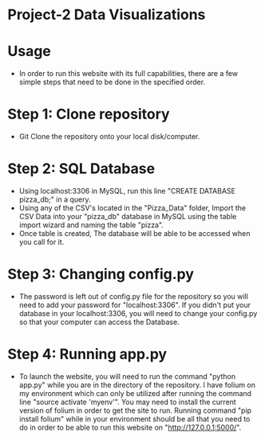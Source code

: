# Project-2 Data Visualizations

# Usage

- In order to run this website with its full capabilities, there are a few simple steps that need to be done in the specified order. 

# Step 1: Clone repository

- Git Clone the repository onto your local disk/computer.

# Step 2: SQL Database

- Using localhost:3306 in MySQL, run this line "CREATE DATABASE pizza_db;" in a query.
- Using any of the CSV's located in the "Pizza_Data" folder, Import the CSV Data into your "pizza_db" database in MySQL using the table import wizard and naming the table "pizza".
- Once table is created, The database will be able to be accessed when you call for it. 

# Step 3: Changing config.py

- The password is left out of config.py file for the repository so you will need to add your password for "localhost:3306". If you didn't put your database in your localhost:3306, you will need to change your config.py so that your computer can access the Database. 

# Step 4: Running app.py

- To launch the website, you will need to run the command "python app.py" while you are in the directory of the repository. I have folium on my environment which can only be utilized after running the command line "source activate 'myenv'". You may need to install the current version of folium in order to get the site to run. Running command "pip install folium" while in your environment should be all that you need to do in order to be able to run this website on "http://127.0.0.1:5000/".
